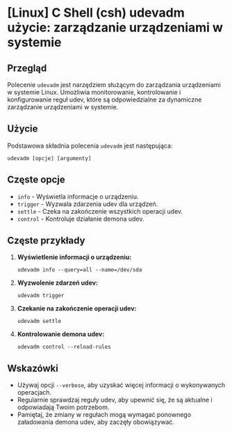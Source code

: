 # [Linux] C Shell (csh) udevadm użycie: zarządzanie urządzeniami w systemie

## Przegląd
Polecenie `udevadm` jest narzędziem służącym do zarządzania urządzeniami w systemie Linux. Umożliwia monitorowanie, kontrolowanie i konfigurowanie reguł udev, które są odpowiedzialne za dynamiczne zarządzanie urządzeniami w systemie.

## Użycie
Podstawowa składnia polecenia `udevadm` jest następująca:

```shell
udevadm [opcje] [argumenty]
```

## Częste opcje
- `info` - Wyświetla informacje o urządzeniu.
- `trigger` - Wyzwala zdarzenia udev dla urządzeń.
- `settle` - Czeka na zakończenie wszystkich operacji udev.
- `control` - Kontroluje działanie demona udev.

## Częste przykłady
1. **Wyświetlenie informacji o urządzeniu:**
   ```shell
   udevadm info --query=all --name=/dev/sda
   ```

2. **Wyzwolenie zdarzeń udev:**
   ```shell
   udevadm trigger
   ```

3. **Czekanie na zakończenie operacji udev:**
   ```shell
   udevadm settle
   ```

4. **Kontrolowanie demona udev:**
   ```shell
   udevadm control --reload-rules
   ```

## Wskazówki
- Używaj opcji `--verbose`, aby uzyskać więcej informacji o wykonywanych operacjach.
- Regularnie sprawdzaj reguły udev, aby upewnić się, że są aktualne i odpowiadają Twoim potrzebom.
- Pamiętaj, że zmiany w regułach mogą wymagać ponownego załadowania demona udev, aby zaczęły obowiązywać.